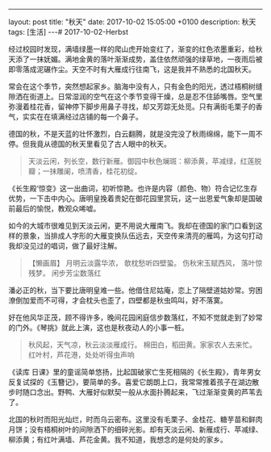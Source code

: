 ---
layout: post
title: "秋天"
date: 2017-10-02 15:05:00 +0100
description: 秋天
tags: [生活]
---# 2017-10-02-Herbst

经过校园时发现，满墙绿墨一样的爬山虎开始变红了，渐变的红色浓墨重彩，给秋天添了一抹妩媚。满地金黄的落叶渐渐成势，盖住依然顽强的绿草地，一夜雨后被即零落成泥碾作尘。天空不时有大雁成行往南飞，这是我并不熟悉的北国秋天。

常会在这个季节，突然想起家乡。脑海中没有人，只有金色的阳光，透过梧桐树缝隙洒在街道上。日常湿润的空气在这个季节变得干燥，总是忍不住舔嘴唇。空气里弥漫着桂花香，留神停下脚步用鼻子寻找，却又芳踪无处觅。只有满街毛栗子的香气，实实在在填满经过店铺的每一个鼻子。

德国的秋，不是天蓝的壮怀激烈，白云翻腾，就是没完没了秋雨绵绵，能下一周不停。但我竟从德国的秋天里看见了古人眼中的秋天。
> 天淡云闲，列长空，数行新雁。御园中秋色斓斑：柳添黄，苹减绿，红莲脱瓣；一抹雕阑，喷清香，桂花初绽。

《长生殿‘惊变》这一出曲词，初听惊艳。也许是内容（颜色、物）符合记忆生存优势，一下击中内心。唐明皇挽着贵妃在御花园里赏玩，这一出恩爱气象却是国破前最后的愉悦，教观众唏嘘。

如今的大城市很难见到天淡云闲，更不用说大雁南飞。我却在德国的家门口看到这样的景象，当排成人字形的大雁变换队伍远去，天空传来清亮的雁鸣，为这句打动我却没见过的唱词，做了最好注解。

> 【懒画眉】 月明云淡露华浓， 欹枕愁听四壁蛩。 伤秋宋玉赋西风， 落叶惊残梦。 闲步芳尘数落红

潘必正的秋，当下要比唐明皇难一些。他借住尼姑庵，恋上了隔壁道姑妙常。穷困潦倒加爱而不可得，才会枕头也歪了，四壁都是秋虫鸣叫，好不落寞。

好在他风华正茂，顾不得许多，晚间花园闲庭信步数落红，不知不觉就走到了妙常的门外。《琴挑》就此上演，这也是秋夜动人的小事一桩。


> 秋风起，天气凉，秋云淡淡雁成行。
棉田白，稻田黄。家家农人去来忙。 
红叶村，芦花港，处处听得虫声响

《读库 日课》里的童谣简单悠扬，比起国破家亡生死相隔的《长生殿》，青年男女反复试探的《玉簪记》，要简单的多。喜爱它朗朗上口，我常常推着孩子在湖边散步时随口念出。野鸭、大雁好似默契一般从水面扑腾起来，飞过渐渐变黄的芦苇去了。

北国的秋时而阳光灿烂，时而乌云密布。这里没有毛栗子、金桂花、糖芋苗和鲜肉月饼；没有梧桐树叶的间隙洒下的细碎光影。却有天淡云闲、新雁成行、苹减绿、柳添黄；有红叶满墙、芦花金黄。我不知道，我想念的是何处的家乡。
